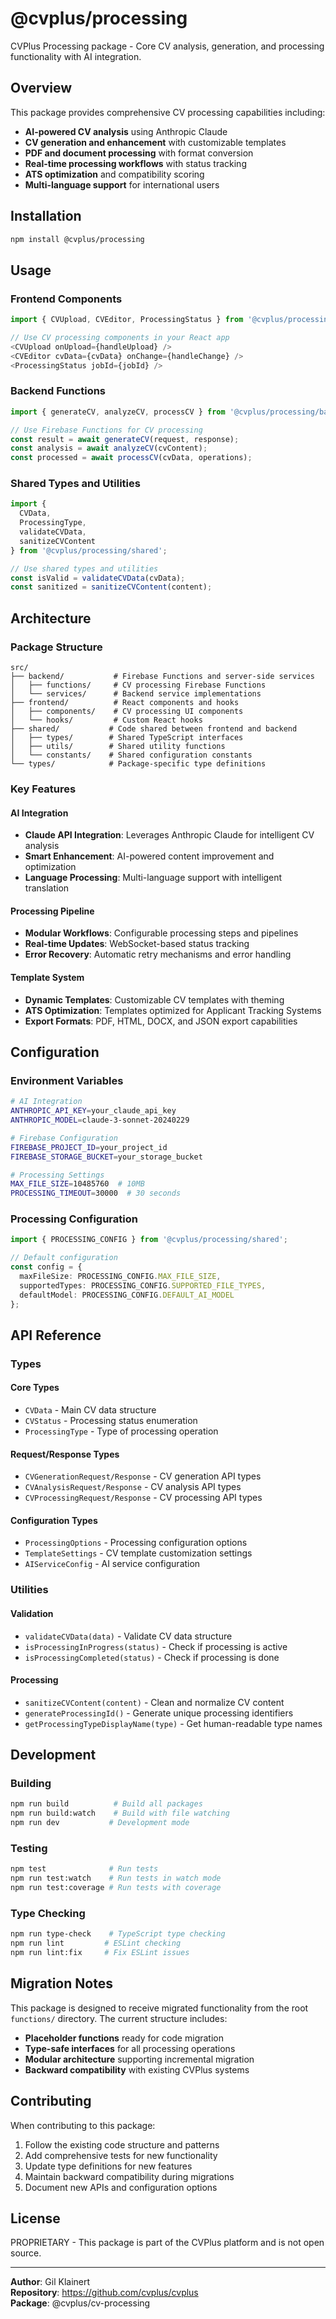 # @cvplus/processing

CVPlus Processing package - Core CV analysis, generation, and processing functionality with AI integration.

## Overview

This package provides comprehensive CV processing capabilities including:

- **AI-powered CV analysis** using Anthropic Claude
- **CV generation and enhancement** with customizable templates
- **PDF and document processing** with format conversion
- **Real-time processing workflows** with status tracking
- **ATS optimization** and compatibility scoring
- **Multi-language support** for international users

## Installation

```bash
npm install @cvplus/processing
```

## Usage

### Frontend Components

```typescript
import { CVUpload, CVEditor, ProcessingStatus } from '@cvplus/processing/frontend';

// Use CV processing components in your React app
<CVUpload onUpload={handleUpload} />
<CVEditor cvData={cvData} onChange={handleChange} />
<ProcessingStatus jobId={jobId} />
```

### Backend Functions

```typescript
import { generateCV, analyzeCV, processCV } from '@cvplus/processing/backend';

// Use Firebase Functions for CV processing
const result = await generateCV(request, response);
const analysis = await analyzeCV(cvContent);
const processed = await processCV(cvData, operations);
```

### Shared Types and Utilities

```typescript
import { 
  CVData, 
  ProcessingType, 
  validateCVData,
  sanitizeCVContent
} from '@cvplus/processing/shared';

// Use shared types and utilities
const isValid = validateCVData(cvData);
const sanitized = sanitizeCVContent(content);
```

## Architecture

### Package Structure

```
src/
├── backend/           # Firebase Functions and server-side services
│   ├── functions/     # CV processing Firebase Functions
│   └── services/      # Backend service implementations
├── frontend/          # React components and hooks
│   ├── components/    # CV processing UI components
│   └── hooks/         # Custom React hooks
├── shared/           # Code shared between frontend and backend
│   ├── types/        # Shared TypeScript interfaces
│   ├── utils/        # Shared utility functions
│   └── constants/    # Shared configuration constants
└── types/            # Package-specific type definitions
```

### Key Features

#### AI Integration
- **Claude API Integration**: Leverages Anthropic Claude for intelligent CV analysis
- **Smart Enhancement**: AI-powered content improvement and optimization
- **Language Processing**: Multi-language support with intelligent translation

#### Processing Pipeline
- **Modular Workflows**: Configurable processing steps and pipelines
- **Real-time Updates**: WebSocket-based status tracking
- **Error Recovery**: Automatic retry mechanisms and error handling

#### Template System
- **Dynamic Templates**: Customizable CV templates with theming
- **ATS Optimization**: Templates optimized for Applicant Tracking Systems
- **Export Formats**: PDF, HTML, DOCX, and JSON export capabilities

## Configuration

### Environment Variables

```bash
# AI Integration
ANTHROPIC_API_KEY=your_claude_api_key
ANTHROPIC_MODEL=claude-3-sonnet-20240229

# Firebase Configuration
FIREBASE_PROJECT_ID=your_project_id
FIREBASE_STORAGE_BUCKET=your_storage_bucket

# Processing Settings
MAX_FILE_SIZE=10485760  # 10MB
PROCESSING_TIMEOUT=30000  # 30 seconds
```

### Processing Configuration

```typescript
import { PROCESSING_CONFIG } from '@cvplus/processing/shared';

// Default configuration
const config = {
  maxFileSize: PROCESSING_CONFIG.MAX_FILE_SIZE,
  supportedTypes: PROCESSING_CONFIG.SUPPORTED_FILE_TYPES,
  defaultModel: PROCESSING_CONFIG.DEFAULT_AI_MODEL
};
```

## API Reference

### Types

#### Core Types
- `CVData` - Main CV data structure
- `CVStatus` - Processing status enumeration
- `ProcessingType` - Type of processing operation

#### Request/Response Types
- `CVGenerationRequest/Response` - CV generation API types
- `CVAnalysisRequest/Response` - CV analysis API types
- `CVProcessingRequest/Response` - CV processing API types

#### Configuration Types
- `ProcessingOptions` - Processing configuration options
- `TemplateSettings` - CV template customization settings
- `AIServiceConfig` - AI service configuration

### Utilities

#### Validation
- `validateCVData(data)` - Validate CV data structure
- `isProcessingInProgress(status)` - Check if processing is active
- `isProcessingCompleted(status)` - Check if processing is done

#### Processing
- `sanitizeCVContent(content)` - Clean and normalize CV content
- `generateProcessingId()` - Generate unique processing identifiers
- `getProcessingTypeDisplayName(type)` - Get human-readable type names

## Development

### Building

```bash
npm run build          # Build all packages
npm run build:watch    # Build with file watching
npm run dev           # Development mode
```

### Testing

```bash
npm test              # Run tests
npm run test:watch    # Run tests in watch mode
npm run test:coverage # Run tests with coverage
```

### Type Checking

```bash
npm run type-check    # TypeScript type checking
npm run lint         # ESLint checking
npm run lint:fix     # Fix ESLint issues
```

## Migration Notes

This package is designed to receive migrated functionality from the root `functions/` directory. The current structure includes:

- **Placeholder functions** ready for code migration
- **Type-safe interfaces** for all processing operations  
- **Modular architecture** supporting incremental migration
- **Backward compatibility** with existing CVPlus systems

## Contributing

When contributing to this package:

1. Follow the existing code structure and patterns
2. Add comprehensive tests for new functionality
3. Update type definitions for new features
4. Maintain backward compatibility during migrations
5. Document new APIs and configuration options

## License

PROPRIETARY - This package is part of the CVPlus platform and is not open source.

---

**Author**: Gil Klainert  
**Repository**: https://github.com/cvplus/cvplus  
**Package**: @cvplus/cv-processing